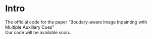 # Intro
The official code for the paper "Boudary-aware Image Inpainting with Multiple Auxiliary Cues"  
Our code will be available soon...
